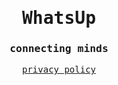 <div align='center'> 
  <h1><samp>WhatsUp</samp></h1>
  <h3><samp>connecting minds</samp></h3>
  <samp>
    <a href="https://github.com/whatsup-org/legal/blob/main/PRIVACY_POLICY.md" title="privacy policy">privacy policy</a>
  </samp>
</div>